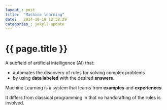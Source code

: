 ```yaml
---
layout_: post
title:  "Machine learning"
date:   2014-10-18 12:58:29
categories_: jekyll update
---
```


# {{ page.title }}

A subfield of artificial intelligence (AI) that:
- automates the discovery of rules for solving complex problems 
- by using __data labeled__ with the desired __answers__. 

Machine Learning is a system that learns from __examples__ and __experiences__.

It differs from classical programming in that no handcrafting of the rules is involved.
